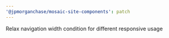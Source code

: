 ```yaml
---
'@jpmorganchase/mosaic-site-components': patch
---
```


Relax navigation width condition for different responsive usage

